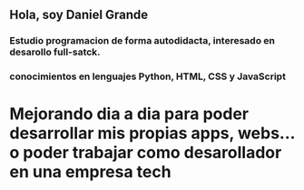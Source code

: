 ## Hola, soy Daniel Grande

 ### Estudio programacion de forma autodidacta, interesado en desarollo full-satck.
 ### conocimientos en lenguajes **Python**, **HTML**, **CSS** y **JavaScript**

# Mejorando dia a dia para poder desarrollar mis propias apps, webs... o poder trabajar como desarollador en una empresa tech
